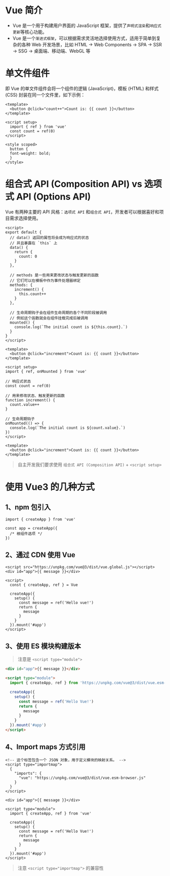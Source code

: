 
# Vue 简介
- Vue 是一个用于构建用户界面的 JavaScript 框架，提供了`声明式渲染`和`响应式更新`等核心功能。
- Vue 是一个`渐进式框架`，可以根据需求灵活地选择使用方式，适用于简单到复杂的各种 Web 开发场景，比如 HTML → Web Components   → SPA → SSR → SSG  →   桌面端、移动端、WebGL 等


# 单文件组件
即 Vue 的单文件组件会将一个组件的逻辑 (JavaScript)，模板 (HTML) 和样式 (CSS) 封装在同一个文件里，如下示例：
```vue
<template>
  <button @click="count++">Count is: {{ count }}</button>
</template>

<script setup>
  import { ref } from 'vue'
  const count = ref(0)
</script>

<style scoped>
  button {
  font-weight: bold;
  }
</style>
```


# 组合式 API (Composition API)  vs  选项式 API (Options API)

Vue 有两种主要的 API 风格：`选项式 API` 和`组合式 API`，开发者可以根据喜好和项目需求选择使用。

```vue
<script>
export default {
  // data() 返回的属性将会成为响应式的状态
  // 并且暴露在 `this` 上
  data() {
    return {
      count: 0
    }
  },

  // methods 是一些用来更改状态与触发更新的函数
  // 它们可以在模板中作为事件处理器绑定
  methods: {
    increment() {
      this.count++
    }
  },

  // 生命周期钩子会在组件生命周期的各个不同阶段被调用
  // 例如这个函数就会在组件挂载完成后被调用
  mounted() {
    console.log(`The initial count is ${this.count}.`)
  }
}
</script>

<template>
  <button @click="increment">Count is: {{ count }}</button>
</template>
```

```vue
<script setup>
import { ref, onMounted } from 'vue'

// 响应式状态
const count = ref(0)

// 用来修改状态、触发更新的函数
function increment() {
  count.value++
}

// 生命周期钩子
onMounted(() => {
  console.log(`The initial count is ${count.value}.`)
})
</script>

<template>
  <button @click="increment">Count is: {{ count }}</button>
</template>
```

> 自主开发我们要求使用 `组合式 API (Composition API)` +  `<script setup>`



# 使用 Vue3 的几种方式


## 1、npm 包引入
```vue
import { createApp } from 'vue'

const app = createApp({
  /* 根组件选项 */
})
```

## 2、通过 CDN 使用 Vue
```vue
<script src="https://unpkg.com/vue@3/dist/vue.global.js"></script>
<div id="app">{{ message }}</div>

<script>
  const { createApp, ref } = Vue

  createApp({
    setup() {
      const message = ref('Hello vue!')
      return {
        message
      }
    }
  }).mount('#app')
</script>
```


## 3、使用 ES 模块构建版本
> 注意是 `<script type="module">`


```html
<div id="app">{{ message }}</div>

<script type="module">
  import { createApp, ref } from 'https://unpkg.com/vue@3/dist/vue.esm-browser.js'

  createApp({
    setup() {
      const message = ref('Hello Vue!')
      return {
        message
      }
    }
  }).mount('#app')
</script>
```

## 4、Import maps 方式引用
```vue
<!-- 这个标签包含一个 JSON 对象，用于定义模块的映射关系。 -->
<script type="importmap">
  {
    "imports": {
      "vue": "https://unpkg.com/vue@3/dist/vue.esm-browser.js"
    }
  }
</script>

<div id="app">{{ message }}</div>

<script type="module">
  import { createApp, ref } from 'vue'

  createApp({
    setup() {
      const message = ref('Hello Vue!')
      return {
        message
      }
    }
  }).mount('#app')
</script>
```

> 注意 `<script type="importmap">` 的兼容性

